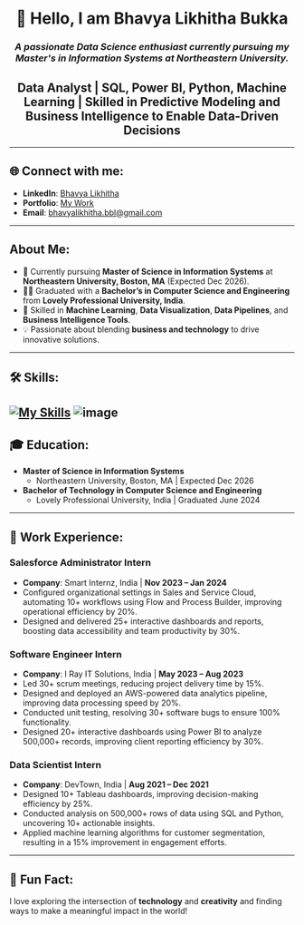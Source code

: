 <div align="center">

# 👋 Hello, I am **Bhavya Likhitha Bukka**

### *A passionate Data Science enthusiast currently pursuing my Master's in Information Systems at Northeastern University.*

**<h2>Data Analyst | SQL, Power BI, Python, Machine Learning | Skilled in Predictive Modeling and Business Intelligence to Enable Data-Driven Decisions</h2>**

</div>

---

## 🌐 Connect with me:
- **LinkedIn**: [Bhavya Likhitha](https://www.linkedin.com/in/bhavya-likhitha/)
- **Portfolio**: [My Work](https://bhavyaportfolio-five.vercel.app/)
- **Email**: [bhavyalikhitha.bbl@gmail.com](mailto:bhavyalikhitha.bbl@gmail.com)

---

## About Me:
- 🌱 Currently pursuing **Master of Science in Information Systems** at **Northeastern University, Boston, MA** (Expected Dec 2026).
- 👩‍🎓 Graduated with a **Bachelor’s in Computer Science and Engineering** from **Lovely Professional University, India**.
- 🌟 Skilled in **Machine Learning**, **Data Visualization**, **Data Pipelines**, and **Business Intelligence Tools**.
- 💡 Passionate about blending **business and technology** to drive innovative solutions.

---

## 🛠️ Skills:
[![My Skills](https://skillicons.dev/icons?i=py,gcp,azure,react,mysql,aws,docker,html,ai,java,js,kafka,materialui,mongodb,nodejs,postgres,r,react,redux,sass,scala,tensorflow,ts,vercel)](https://skillicons.dev)
![image](https://img.shields.io/badge/Tableau-E97627?style=for-the-badge&logo=Tableau&logoColor=white)
---

## 🎓 Education:
- **Master of Science in Information Systems**  
  - Northeastern University, Boston, MA | Expected Dec 2026
- **Bachelor of Technology in Computer Science and Engineering**  
  - Lovely Professional University, India | Graduated June 2024

---

## 💼 Work Experience:
### Salesforce Administrator Intern
- **Company**: Smart Internz, India | **Nov 2023 – Jan 2024**
- Configured organizational settings in Sales and Service Cloud, automating 10+ workflows using Flow and Process Builder, improving operational efficiency by 20%.
- Designed and delivered 25+ interactive dashboards and reports, boosting data accessibility and team productivity by 30%.

### Software Engineer Intern
- **Company**: I Ray IT Solutions, India | **May 2023 – Aug 2023**
- Led 30+ scrum meetings, reducing project delivery time by 15%.
- Designed and deployed an AWS-powered data analytics pipeline, improving data processing speed by 20%.
- Conducted unit testing, resolving 30+ software bugs to ensure 100% functionality.
- Designed 20+ interactive dashboards using Power BI to analyze 500,000+ records, improving client reporting efficiency by 30%.

### Data Scientist Intern
- **Company**: DevTown, India | **Aug 2021 – Dec 2021**
- Designed 10+ Tableau dashboards, improving decision-making efficiency by 25%.
- Conducted analysis on 500,000+ rows of data using SQL and Python, uncovering 10+ actionable insights.
- Applied machine learning algorithms for customer segmentation, resulting in a 15% improvement in engagement efforts.

---

## 🌟 Fun Fact:
I love exploring the intersection of **technology** and **creativity** and finding ways to make a meaningful impact in the world!

